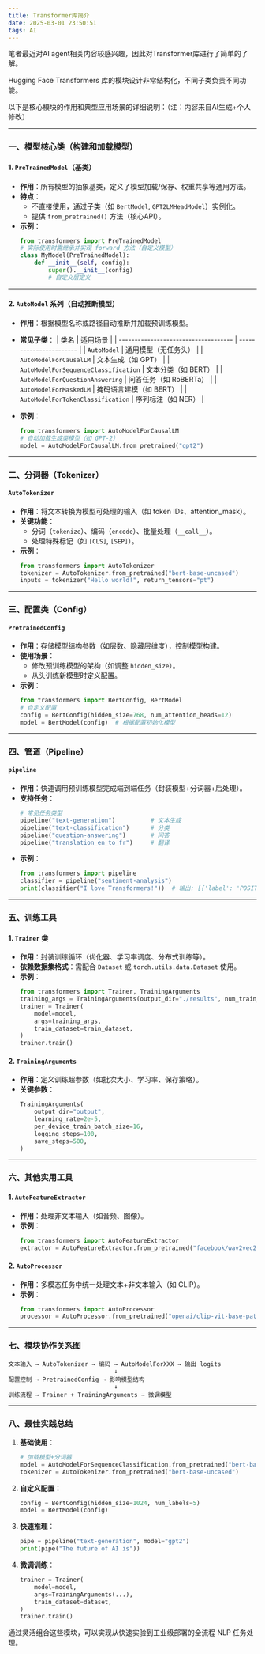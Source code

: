 ```yaml
---
title: Transformer库简介
date: 2025-03-01 23:50:51
tags: AI
---
```

笔者最近对AI agent相关内容较感兴趣，因此对Transformer库进行了简单的了解。

Hugging Face Transformers 库的模块设计非常结构化，不同子类负责不同功能。

以下是核心模块的作用和典型应用场景的详细说明：（注：内容来自AI生成+个人修改）

---

### 一、**模型核心类**（构建和加载模型）

#### 1. **`PreTrainedModel`**（基类）
- **作用**：所有模型的抽象基类，定义了模型加载/保存、权重共享等通用方法。
- **特点**：
  - 不直接使用，通过子类（如 `BertModel`, `GPT2LMHeadModel`）实例化。
  - 提供 `from_pretrained()` 方法（核心API）。
- **示例**：
  ```python
  from transformers import PreTrainedModel
  # 实际使用时需继承并实现 forward 方法（自定义模型）
  class MyModel(PreTrainedModel):
      def __init__(self, config):
          super().__init__(config)
          # 自定义层定义
  ```

---

#### 2. **`AutoModel` 系列**（自动推断模型）
- **作用**：根据模型名称或路径自动推断并加载预训练模型。
- **常见子类**：
  | 类名                                 | 适用场景                |
  | ------------------------------------ | ----------------------- |
  | `AutoModel`                          | 通用模型（无任务头）    |
  | `AutoModelForCausalLM`               | 文本生成（如 GPT）      |
  | `AutoModelForSequenceClassification` | 文本分类（如 BERT）     |
  | `AutoModelForQuestionAnswering`      | 问答任务（如 RoBERTa）  |
  | `AutoModelForMaskedLM`               | 掩码语言建模（如 BERT） |
  | `AutoModelForTokenClassification`    | 序列标注（如 NER）      |

- **示例**：
  ```python
  from transformers import AutoModelForCausalLM
  # 自动加载生成类模型（如 GPT-2）
  model = AutoModelForCausalLM.from_pretrained("gpt2")
  ```

---

### 二、**分词器（Tokenizer）**
#### `AutoTokenizer`
- **作用**：将文本转换为模型可处理的输入（如 token IDs、attention_mask）。
- **关键功能**：
  - 分词（`tokenize`）、编码（`encode`）、批量处理（`__call__`）。
  - 处理特殊标记（如 `[CLS]`, `[SEP]`）。
- **示例**：
  ```python
  from transformers import AutoTokenizer
  tokenizer = AutoTokenizer.from_pretrained("bert-base-uncased")
  inputs = tokenizer("Hello world!", return_tensors="pt")
  ```

---

### 三、**配置类（Config）**
#### `PretrainedConfig`
- **作用**：存储模型结构参数（如层数、隐藏层维度），控制模型构建。
- **使用场景**：
  - 修改预训练模型的架构（如调整 `hidden_size`）。
  - 从头训练新模型时定义配置。
- **示例**：
  ```python
  from transformers import BertConfig, BertModel
  # 自定义配置
  config = BertConfig(hidden_size=768, num_attention_heads=12)
  model = BertModel(config)  # 根据配置初始化模型
  ```

---

### 四、**管道（Pipeline）**
#### `pipeline`
- **作用**：快速调用预训练模型完成端到端任务（封装模型+分词器+后处理）。
- **支持任务**：
  ```python
  # 常见任务类型
  pipeline("text-generation")          # 文本生成
  pipeline("text-classification")      # 分类
  pipeline("question-answering")       # 问答
  pipeline("translation_en_to_fr")     # 翻译
  ```
- **示例**：
  ```python
  from transformers import pipeline
  classifier = pipeline("sentiment-analysis")
  print(classifier("I love Transformers!"))  # 输出: [{'label': 'POSITIVE', 'score': 0.9998}]
  ```

---

### 五、**训练工具**
#### 1. **`Trainer` 类**
- **作用**：封装训练循环（优化器、学习率调度、分布式训练等）。
- **依赖数据集格式**：需配合 `Dataset` 或 `torch.utils.data.Dataset` 使用。
- **示例**：
  ```python
  from transformers import Trainer, TrainingArguments
  training_args = TrainingArguments(output_dir="./results", num_train_epochs=3)
  trainer = Trainer(
      model=model,
      args=training_args,
      train_dataset=train_dataset,
  )
  trainer.train()
  ```

#### 2. **`TrainingArguments`**
- **作用**：定义训练超参数（如批次大小、学习率、保存策略）。
- **关键参数**：
  ```python
  TrainingArguments(
      output_dir="output",
      learning_rate=2e-5,
      per_device_train_batch_size=16,
      logging_steps=100,
      save_steps=500,
  )
  ```

---

### 六、**其他实用工具**
#### 1. **`AutoFeatureExtractor`**
- **作用**：处理非文本输入（如音频、图像）。
- **示例**：
  ```python
  from transformers import AutoFeatureExtractor
  extractor = AutoFeatureExtractor.from_pretrained("facebook/wav2vec2-base")
  ```

#### 2. **`AutoProcessor`**
- **作用**：多模态任务中统一处理文本+非文本输入（如 CLIP）。
- **示例**：
  ```python
  from transformers import AutoProcessor
  processor = AutoProcessor.from_pretrained("openai/clip-vit-base-patch32")
  ```

---

### 七、**模块协作关系图**
```
文本输入 → AutoTokenizer → 编码 → AutoModelForXXX → 输出 logits
                              ↓
配置控制 → PretrainedConfig → 影响模型结构
                              ↓
训练流程 → Trainer + TrainingArguments → 微调模型
```

---

### 八、**最佳实践总结**
1. **基础使用**：
   ```python
   # 加载模型+分词器
   model = AutoModelForSequenceClassification.from_pretrained("bert-base-uncased")
   tokenizer = AutoTokenizer.from_pretrained("bert-base-uncased")
   ```
   
2. **自定义配置**：
   ```python
   config = BertConfig(hidden_size=1024, num_labels=5)
   model = BertModel(config)
   ```

3. **快速推理**：
   ```python
   pipe = pipeline("text-generation", model="gpt2")
   print(pipe("The future of AI is"))
   ```

4. **微调训练**：
   ```python
   trainer = Trainer(
       model=model,
       args=TrainingArguments(...),
       train_dataset=dataset,
   )
   trainer.train()
   ```

通过灵活组合这些模块，可以实现从快速实验到工业级部署的全流程 NLP 任务处理。